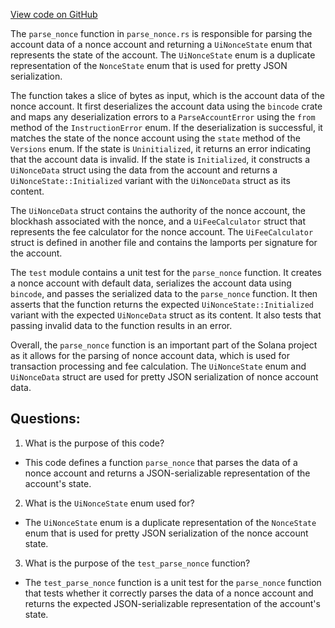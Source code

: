 [View code on GitHub](https://github.com/solana-labs/solana/blob/master/account-decoder/src/parse_nonce.rs)

The `parse_nonce` function in `parse_nonce.rs` is responsible for parsing the account data of a nonce account and returning a `UiNonceState` enum that represents the state of the account. The `UiNonceState` enum is a duplicate representation of the `NonceState` enum that is used for pretty JSON serialization.

The function takes a slice of bytes as input, which is the account data of the nonce account. It first deserializes the account data using the `bincode` crate and maps any deserialization errors to a `ParseAccountError` using the `from` method of the `InstructionError` enum. If the deserialization is successful, it matches the state of the nonce account using the `state` method of the `Versions` enum. If the state is `Uninitialized`, it returns an error indicating that the account data is invalid. If the state is `Initialized`, it constructs a `UiNonceData` struct using the data from the account and returns a `UiNonceState::Initialized` variant with the `UiNonceData` struct as its content.

The `UiNonceData` struct contains the authority of the nonce account, the blockhash associated with the nonce, and a `UiFeeCalculator` struct that represents the fee calculator for the nonce account. The `UiFeeCalculator` struct is defined in another file and contains the lamports per signature for the account.

The `test` module contains a unit test for the `parse_nonce` function. It creates a nonce account with default data, serializes the account data using `bincode`, and passes the serialized data to the `parse_nonce` function. It then asserts that the function returns the expected `UiNonceState::Initialized` variant with the expected `UiNonceData` struct as its content. It also tests that passing invalid data to the function results in an error.

Overall, the `parse_nonce` function is an important part of the Solana project as it allows for the parsing of nonce account data, which is used for transaction processing and fee calculation. The `UiNonceState` enum and `UiNonceData` struct are used for pretty JSON serialization of nonce account data.
## Questions: 
 1. What is the purpose of this code?
- This code defines a function `parse_nonce` that parses the data of a nonce account and returns a JSON-serializable representation of the account's state.

2. What is the `UiNonceState` enum used for?
- The `UiNonceState` enum is a duplicate representation of the `NonceState` enum that is used for pretty JSON serialization of the nonce account state.

3. What is the purpose of the `test_parse_nonce` function?
- The `test_parse_nonce` function is a unit test for the `parse_nonce` function that tests whether it correctly parses the data of a nonce account and returns the expected JSON-serializable representation of the account's state.